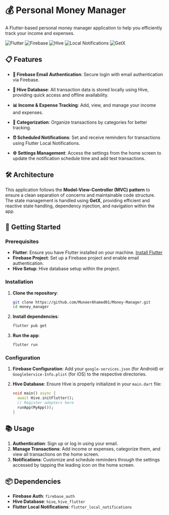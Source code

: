 # 💰 Personal Money Manager

A Flutter-based personal money manager application to help you efficiently track your income and expenses.

![Flutter](https://img.shields.io/badge/Flutter-v3.0-blue.svg)
![Firebase](https://img.shields.io/badge/Firebase-Auth-orange.svg)
![Hive](https://img.shields.io/badge/Hive-Database-yellow.svg)
![Local Notifications](https://img.shields.io/badge/Flutter-Local%20Notifications-green.svg)
![GetX](https://img.shields.io/badge/GetX-State%20Management-purple.svg)

## 📋 Features

- **🔐 Firebase Email Authentication**: Secure login with email authentication via Firebase.
  
- **💾 Hive Database**: All transaction data is stored locally using Hive, providing quick access and offline availability.
  
- **📊 Income & Expense Tracking**: Add, view, and manage your income and expenses.
  
- **📂 Categorization**: Organize transactions by categories for better tracking.
  
- **⏰ Scheduled Notifications**: Set and receive reminders for transactions using Flutter Local Notifications.
  
- **⚙️ Settings Management**: Access the settings from the home screen to update the notification schedule time and add test transactions.

## 🛠️ Architecture

This application follows the **Model-View-Controller (MVC) pattern** to ensure a clean separation of concerns and maintainable code structure. The state management is handled using **GetX**, providing efficient and reactive state handling, dependency injection, and navigation within the app.

## 🚀 Getting Started

### Prerequisites

- **Flutter**: Ensure you have Flutter installed on your machine. [Install Flutter](https://flutter.dev/docs/get-started/install)
- **Firebase Project**: Set up a Firebase project and enable email authentication.
- **Hive Setup**: Hive database setup within the project.

### Installation

1. **Clone the repository**:
    ```bash
    git clone https://github.com/MuneerAhamed01/Money-Manager.git
    cd money_manager
    ```

2. **Install dependencies**:
    ```bash
    flutter pub get
    ```

3. **Run the app**:
    ```bash
    flutter run
    ```

### Configuration

1. **Firebase Configuration**: Add your `google-services.json` (for Android) or `GoogleService-Info.plist` (for iOS) to the respective directories.

2. **Hive Database**: Ensure Hive is properly initialized in your `main.dart` file:
    ```dart
    void main() async {
      await Hive.initFlutter();
      // Register adapters here
      runApp(MyApp());
    }
    ```

## 📚 Usage

1. **Authentication**: Sign up or log in using your email.
2. **Manage Transactions**: Add income or expenses, categorize them, and view all transactions on the home screen.
3. **Notifications**: Customize and schedule reminders through the settings accessed by tapping the leading icon on the home screen.

## 📦 Dependencies

- **Firebase Auth**: `firebase_auth`
- **Hive Database**: `hive`, `hive_flutter`
- **Flutter Local Notifications**: `flutter_local_notifications`

